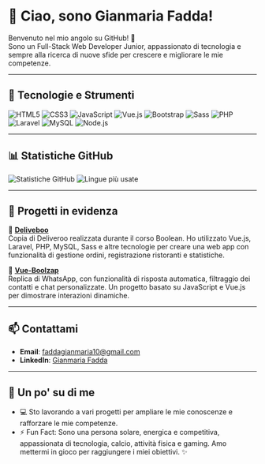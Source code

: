# 👋 Ciao, sono Gianmaria Fadda!

Benvenuto nel mio angolo su GitHub! 🚀  
Sono un Full-Stack Web Developer Junior, appassionato di tecnologia e sempre alla ricerca di nuove sfide per crescere e migliorare le mie competenze.

---

## 🚀 Tecnologie e Strumenti

![HTML5](https://img.shields.io/badge/HTML5-E34F26?style=for-the-badge&logo=html5&logoColor=white)
![CSS3](https://img.shields.io/badge/CSS3-1572B6?style=for-the-badge&logo=css3&logoColor=white)
![JavaScript](https://img.shields.io/badge/JavaScript-F7DF1E?style=for-the-badge&logo=javascript&logoColor=black)
![Vue.js](https://img.shields.io/badge/Vue.js-42B883?style=for-the-badge&logo=vue.js&logoColor=white)
![Bootstrap](https://img.shields.io/badge/Bootstrap-563D7C?style=for-the-badge&logo=bootstrap&logoColor=white)
![Sass](https://img.shields.io/badge/Sass-CC6699?style=for-the-badge&logo=sass&logoColor=white)
![PHP](https://img.shields.io/badge/PHP-777BB4?style=for-the-badge&logo=php&logoColor=white)
![Laravel](https://img.shields.io/badge/Laravel-FF2D20?style=for-the-badge&logo=laravel&logoColor=white)
![MySQL](https://img.shields.io/badge/MySQL-4479A1?style=for-the-badge&logo=mysql&logoColor=white)
![Node.js](https://img.shields.io/badge/Node.js-339933?style=for-the-badge&logo=node.js&logoColor=white)

---

## 📊 Statistiche GitHub

![Statistiche GitHub](https://github-readme-stats.vercel.app/api?username=gianmaria-fadda&show_icons=true&theme=radical)
![Lingue più usate](https://github-readme-stats.vercel.app/api/top-langs/?username=gianmaria-fadda&layout=compact&theme=radical)

---

## 🌟 Progetti in evidenza

📌 **[Deliveboo](https://github.com/gianmaria-fadda/deliveboo)**  
Copia di Deliveroo realizzata durante il corso Boolean. Ho utilizzato Vue.js, Laravel, PHP, MySQL, Sass e altre tecnologie per creare una web app con funzionalità di gestione ordini, registrazione ristoranti e statistiche.

📌 **[Vue-Boolzap](https://github.com/gianmaria-fadda/vue-boolzap)**  
Replica di WhatsApp, con funzionalità di risposta automatica, filtraggio dei contatti e chat personalizzate. Un progetto basato su JavaScript e Vue.js per dimostrare interazioni dinamiche.

---

## 📫 Contattami

- **Email**: [faddagianmaria10@gmail.com](mailto:faddagianmaria10@gmail.com)  
- **LinkedIn**: [Gianmaria Fadda](http://www.linkedin.com/in/gianmaria-fadda-860834272)

---

## 🌱 Un po' su di me

- 💻 Sto lavorando a vari progetti per ampliare le mie conoscenze e rafforzare le mie competenze.  
- ⚡ Fun Fact: Sono una persona solare, energica e competitiva, appassionata di tecnologia, calcio, attività fisica e gaming. Amo mettermi in gioco per raggiungere i miei obiettivi. ✨
